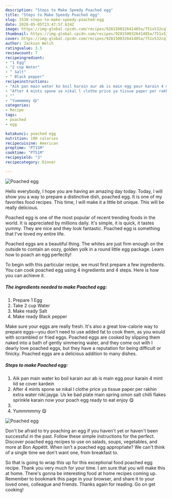 ```yaml
---
description: "Steps to Make Speedy Poached egg"
title: "Steps to Make Speedy Poached egg"
slug: 1538-steps-to-make-speedy-poached-egg
date: 2020-05-05T23:47:57.624Z
image: https://img-global.cpcdn.com/recipes/928150032641485a/751x532cq70/poached-egg-recipe-main-photo.jpg
thumbnail: https://img-global.cpcdn.com/recipes/928150032641485a/751x532cq70/poached-egg-recipe-main-photo.jpg
cover: https://img-global.cpcdn.com/recipes/928150032641485a/751x532cq70/poached-egg-recipe-main-photo.jpg
author: Jackson Welch
ratingvalue: 3.5
reviewcount: 7
recipeingredient:
- "1 Egg"
- "2 cup Water"
- " Salt"
- " Black pepper"
recipeinstructions:
- "Aik pan main water ko boil karain aur ab is main egg pour karain 4 mint lid se cover kardein"
- "After 4 mints spone se nikal l clothe price ya tissue paper per rakhin extra water nikl.jayga. Us ke bad plate main spring oinon salt chilli flakes sprinkle karain now your poach egg ready to eat enjoy 😋"
- ""
- "Yummmmmy 😋"
categories:
- Recipe
tags:
- poached
- egg

katakunci: poached egg 
nutrition: 190 calories
recipecuisine: American
preptime: "PT15M"
cooktime: "PT51M"
recipeyield: "3"
recipecategory: Dinner

---
```



![Poached egg](https://img-global.cpcdn.com/recipes/928150032641485a/751x532cq70/poached-egg-recipe-main-photo.jpg)

Hello everybody, I hope you are having an amazing day today. Today, I will show you a way to prepare a distinctive dish, poached egg. It is one of my favorites food recipes. This time, I will make it a little bit unique. This will be really delicious.

Poached egg is one of the most popular of recent trending foods in the world. It is appreciated by millions daily. It's simple, it is quick, it tastes yummy. They are nice and they look fantastic. Poached egg is something that I've loved my entire life.

Poached eggs are a beautiful thing. The whites are just firm enough on the outside to contain an oozy, golden yolk in a round little egg package. Learn how to poach an egg perfectly!


To begin with this particular recipe, we must first prepare a few ingredients. You can cook poached egg using 4 ingredients and 4 steps. Here is how you can achieve it.

<!--inarticleads1-->

##### The ingredients needed to make Poached egg:

1. Prepare 1 Egg
1. Take 2 cup Water
1. Make ready  Salt
1. Make ready  Black pepper


Make sure your eggs are really fresh. It&#39;s also a great low-calorie way to prepare eggs—you don&#39;t need to use added fat to cook them, as you would with scrambled or fried eggs. Poached eggs are cooked by slipping them naked into a bath of gently simmering water, and they come out with I dearly love poached eggs, but they have a reputation for being difficult or finicky. Poached eggs are a delicious addition to many dishes. 

<!--inarticleads2-->

##### Steps to make Poached egg:

1. Aik pan main water ko boil karain aur ab is main egg pour karain 4 mint lid se cover kardein
1. After 4 mints spone se nikal l clothe price ya tissue paper per rakhin extra water nikl.jayga. Us ke bad plate main spring oinon salt chilli flakes sprinkle karain now your poach egg ready to eat enjoy 😋
1. 
1. Yummmmmy 😋
<img src="//assets-global.cpcdn.com/assets/icons/button_play-2c75c40dde080a61004c1f40b05d8f140eaff45d7e9e6481dc71c63d2e7c4909.png" alt="Poached egg">

Don&#39;t be afraid to try poaching an egg if you haven&#39;t yet or haven&#39;t been successful in the past. Follow these simple instructions for the perfect. Discover poached egg recipes to use on salads, soups, vegetables, and more at Bon Appétit. When isn&#39;t a poached egg appropriate? We can&#39;t think of a single time we don&#39;t want one, from breakfast to. 

So that is going to wrap this up for this exceptional food poached egg recipe. Thank you very much for your time. I am sure that you will make this at home. There's gonna be interesting food at home recipes coming up. Remember to bookmark this page in your browser, and share it to your loved ones, colleague and friends. Thanks again for reading. Go on get cooking!
